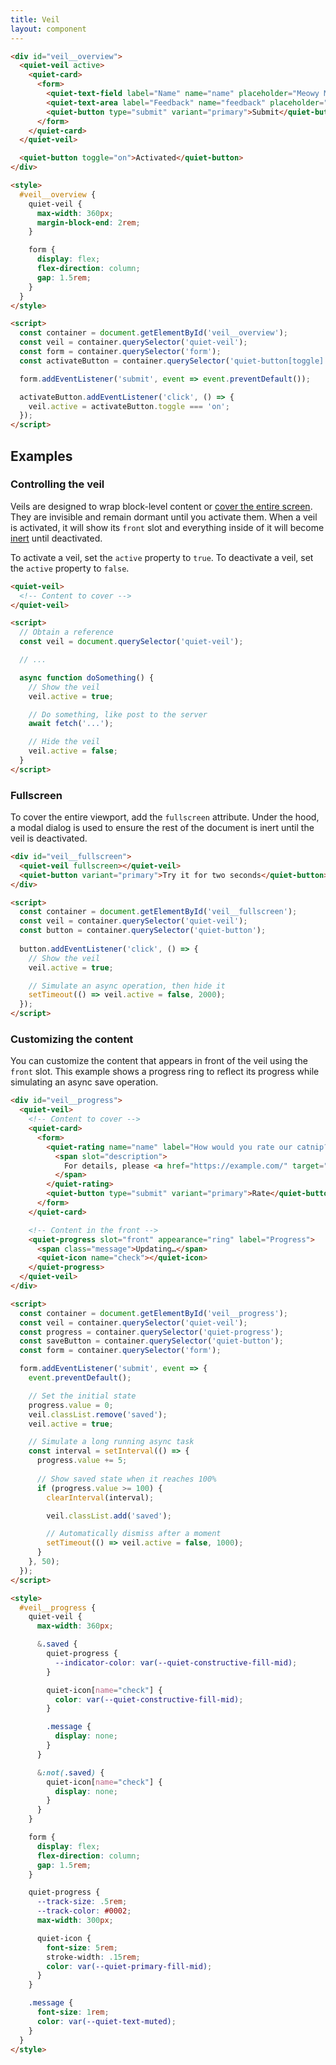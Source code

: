 ```yaml
---
title: Veil
layout: component
---
```


```html {.example}
<div id="veil__overview">
  <quiet-veil active>
    <quiet-card>
      <form>
        <quiet-text-field label="Name" name="name" placeholder="Meowy McGee"></quiet-text-field>
        <quiet-text-area label="Feedback" name="feedback" placeholder="Tell us about your experience!"></quiet-text-area>
        <quiet-button type="submit" variant="primary">Submit</quiet-button>
      </form>
    </quiet-card>
  </quiet-veil>

  <quiet-button toggle="on">Activated</quiet-button>
</div>

<style>
  #veil__overview {
    quiet-veil {
      max-width: 360px;
      margin-block-end: 2rem;
    }

    form {
      display: flex;
      flex-direction: column;
      gap: 1.5rem;
    }
  }
</style>

<script>
  const container = document.getElementById('veil__overview');
  const veil = container.querySelector('quiet-veil');
  const form = container.querySelector('form');
  const activateButton = container.querySelector('quiet-button[toggle]');

  form.addEventListener('submit', event => event.preventDefault());

  activateButton.addEventListener('click', () => {
    veil.active = activateButton.toggle === 'on';
  });
</script>
```

## Examples

### Controlling the veil

Veils are designed to wrap block-level content or [cover the entire screen](#fullscreen). They are invisible and remain dormant until you activate them. When a veil is activated, it will show its `front` slot and everything inside of it will become [inert](https://developer.mozilla.org/en-US/docs/Web/HTML/Reference/Global_attributes/inert) until deactivated.

To activate a veil, set the `active` property to `true`. To deactivate a veil, set the `active` property to `false`.

```html
<quiet-veil>
  <!-- Content to cover -->
</quiet-veil>

<script>
  // Obtain a reference
  const veil = document.querySelector('quiet-veil');

  // ...

  async function doSomething() {
    // Show the veil
    veil.active = true;

    // Do something, like post to the server
    await fetch('...');

    // Hide the veil
    veil.active = false;
  }
</script>
```

### Fullscreen

To cover the entire viewport, add the `fullscreen` attribute. Under the hood, a modal dialog is used to ensure the rest of the document is inert until the veil is deactivated.

```html {.example}
<div id="veil__fullscreen">
  <quiet-veil fullscreen></quiet-veil>
  <quiet-button variant="primary">Try it for two seconds</quiet-button>
</div>

<script>
  const container = document.getElementById('veil__fullscreen');
  const veil = container.querySelector('quiet-veil');
  const button = container.querySelector('quiet-button');
  
  button.addEventListener('click', () => {
    // Show the veil
    veil.active = true;

    // Simulate an async operation, then hide it
    setTimeout(() => veil.active = false, 2000);
  });
</script>
```

### Customizing the content

You can customize the content that appears in front of the veil using the `front` slot. This example shows a progress ring to reflect its progress while simulating an async save operation.

```html {.example}
<div id="veil__progress">
  <quiet-veil>
    <!-- Content to cover -->
    <quiet-card>
      <form>
        <quiet-rating name="name" label="How would you rate our catnip?">
          <span slot="description">
            For details, please <a href="https://example.com/" target="_blank">visit our website</a>.
          </span>
        </quiet-rating>
        <quiet-button type="submit" variant="primary">Rate</quiet-button>
      </form>
    </quiet-card>

    <!-- Content in the front -->
    <quiet-progress slot="front" appearance="ring" label="Progress">
      <span class="message">Updating…</span>
      <quiet-icon name="check"></quiet-icon>
    </quiet-progress>
  </quiet-veil>
</div>

<script>
  const container = document.getElementById('veil__progress');
  const veil = container.querySelector('quiet-veil');
  const progress = container.querySelector('quiet-progress');
  const saveButton = container.querySelector('quiet-button');
  const form = container.querySelector('form');

  form.addEventListener('submit', event => {
    event.preventDefault();

    // Set the initial state
    progress.value = 0;
    veil.classList.remove('saved');
    veil.active = true;

    // Simulate a long running async task
    const interval = setInterval(() => {
      progress.value += 5;
      
      // Show saved state when it reaches 100%
      if (progress.value >= 100) {
        clearInterval(interval);

        veil.classList.add('saved');

        // Automatically dismiss after a moment
        setTimeout(() => veil.active = false, 1000);
      }
    }, 50);
  });
</script>

<style>
  #veil__progress {
    quiet-veil {
      max-width: 360px;

      &.saved {    
        quiet-progress {    
          --indicator-color: var(--quiet-constructive-fill-mid);
        }

        quiet-icon[name="check"] {
          color: var(--quiet-constructive-fill-mid);
        }

        .message {
          display: none;
        }
      }

      &:not(.saved) {
        quiet-icon[name="check"] {
          display: none;
        }
      }
    }

    form {
      display: flex;
      flex-direction: column;
      gap: 1.5rem;
    }

    quiet-progress {
      --track-size: .5rem;
      --track-color: #0002;
      max-width: 300px;

      quiet-icon {
        font-size: 5rem;
        stroke-width: .15rem;
        color: var(--quiet-primary-fill-mid);
      }
    }

    .message {
      font-size: 1rem;
      color: var(--quiet-text-muted);
    }
  }
</style>
```
